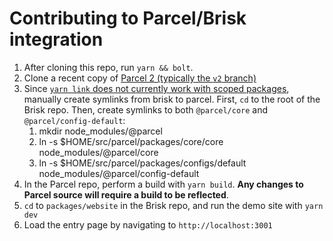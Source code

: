 # Contributing to Parcel/Brisk integration

1. After cloning this repo, run `yarn && bolt`.
2. Clone a recent copy of [Parcel 2 (typically the `v2` branch)](https://github.com/parcel-bundler/parcel/tree/v2)
3. Since [`yarn link` does not currently work with scoped packages](https://github.com/yarnpkg/yarn/issues/5083), manually create symlinks
   from brisk to parcel. First, `cd` to the root of the Brisk repo. Then, create symlinks to both `@parcel/core` and `@parcel/config-default`:
   1. mkdir node_modules/@parcel
   2. ln -s \$HOME/src/parcel/packages/core/core node_modules/@parcel/core
   3. ln -s \$HOME/src/parcel/packages/configs/default node_modules/@parcel/config-default
4. In the Parcel repo, perform a build with `yarn build`. **Any changes to Parcel source will require a build to be reflected**.
5. `cd` to `packages/website` in the Brisk repo, and run the demo site with `yarn dev`
6. Load the entry page by navigating to `http://localhost:3001`
